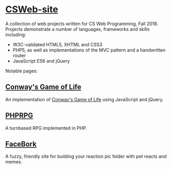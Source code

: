 # [CSWeb-site](https://biggestcookie.github.io/CSC4370-site/)
A collection of web projects written for CS Web Programming, Fall 2018.
Projects demonstrate a number of languages, frameworks and skills including:
- W3C-validated HTML5, XHTML and CSS3
- PHP5, as well as implementations of the MVC pattern and a handwritten router
- JavaScript ES6 and jQuery


Notable pages:
## [Conway's Game of Life](https://biggestcookie.github.io/CSC4370-site/projects/project-3/index.html)
An implementation of [Conway's Game of Life](https://en.wikipedia.org/wiki/Conway%27s_Game_of_Life) using JavaScript and jQuery.

## [PHPRPG](https://www.youtube.com/watch?v=7Ucg83x4Nvk)
A turnbased RPG implemented in PHP.

## [FaceBork](https://biggestcookie.github.io/CSC4370-site/projects/project-1/main.html)
A fuzzy, friendly site for building your reaction pic folder with pet reacts and memes.

